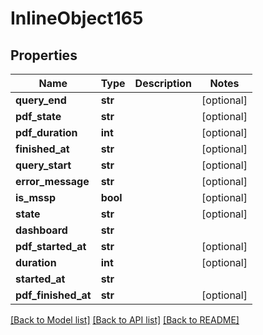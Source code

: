 # InlineObject165

## Properties
Name | Type | Description | Notes
------------ | ------------- | ------------- | -------------
**query_end** | **str** |  | [optional] 
**pdf_state** | **str** |  | [optional] 
**pdf_duration** | **int** |  | [optional] 
**finished_at** | **str** |  | [optional] 
**query_start** | **str** |  | [optional] 
**error_message** | **str** |  | [optional] 
**is_mssp** | **bool** |  | [optional] 
**state** | **str** |  | [optional] 
**dashboard** | **str** |  | 
**pdf_started_at** | **str** |  | [optional] 
**duration** | **int** |  | [optional] 
**started_at** | **str** |  | 
**pdf_finished_at** | **str** |  | [optional] 

[[Back to Model list]](../README.md#documentation-for-models) [[Back to API list]](../README.md#documentation-for-api-endpoints) [[Back to README]](../README.md)


